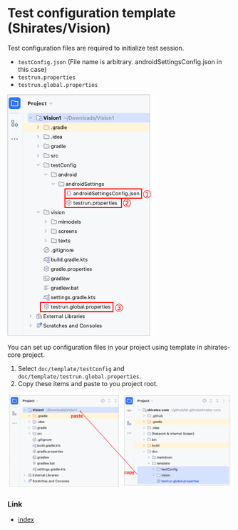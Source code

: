 # Test configuration template (Shirates/Vision)

Test configuration files are required to initialize test session.

- `testConfig.json` (File name is arbitrary. androidSettingsConfig.json in this case)
- `testrun.properties`
- `testrun.global.properties`

![](../_images/test_config_files.png)

You can set up configuration files in your project using template in shirates-core project.

1. Select `doc/template/testConfig` and `doc/template/testrun.global.properties`.
2. Copy these items and paste to you project root.

![](../_images/copying_test_config_files.png)

### Link

- [index](../../vision-index.md)



